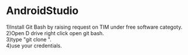 # AndroidStudio
1)Install Git Bash by raising request on TIM under free software categoty.</br>
2)Open D drive right click open git bash.</br>
3)type "git clone ".</br>
4)use your credentials.</br>
